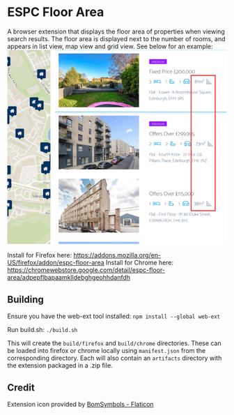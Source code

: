# ESPC Floor Area

A browser extension that displays the floor area of properties when viewing search results.
The floor area is displayed next to the number of rooms, and appears in list view, map view and grid view.  See below for an example:
![Example screenshot showing where the floor area is displayed](screenshots/espc-floor-area-screenshot-1.png)

Install for Firefox here: https://addons.mozilla.org/en-US/firefox/addon/espc-floor-area
Install for Chrome here: https://chromewebstore.google.com/detail/espc-floor-area/adpepflbapaamklldebghgeohhdanfdh

## Building

Ensure you have the web-ext tool installed:
```npm install --global web-ext```

Run build.sh:
```./build.sh```

This will create the `build/firefox` and `build/chrome` directories.
These can be loaded into firefox or chrome locally using `manifest.json` from the corresponding directory.
Each will also contain an `artifacts` directory with the extension packaged in a .zip file.

## Credit
Extension icon provided by [BomSymbols - Flaticon](https://www.flaticon.com/free-icons/ui-design)

